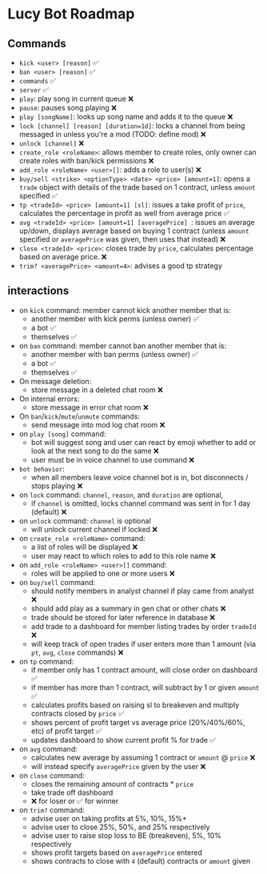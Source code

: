 # Lucy Bot Roadmap

## Commands
* `kick <user> [reason]` ✅
* `ban <user> [reason]` ✅
* `commands` ✅
* `server` ✅
* `play`: play song in current queue ❌
* `pause`: pauses song playing ❌
* `play [songName]`: looks up song name and adds it to the queue ❌
* `lock [channel] [reason] [duration=1d]`: locks a channel from being messaged in unless you're a mod (TODO: define mod) ❌
* `unlock [channel]` ❌
* `create_role <roleName>`: allows member to create roles, only owner can create roles with ban/kick permissions ❌
* `add_role <roleName> <user>[]`: adds a role to user(s) ❌
* `buy/sell <strike> <optionType> <date> <price> [amount=1]`: opens a `trade` object with details of the trade based on 1 contract, unless `amount` specified ✅
* `tp <tradeId> <price> [amount=1] [sl]`: issues a take profit of `price`, calculates the percentage in profit as well from average price ✅
* `avg <tradeId> <price> [amount=1] [averagePrice] `: issues an average up/down, displays average based on buying 1 contract (unless `amount` specified or `averagePrice` was given, then uses that instead) ❌
* `close <tradeId> <price>`: closes trade by `price`, calculates percentage based on average price. ❌
* `trim? <averagePrice> <amount=4>`: advises a good tp strategy

## interactions
* on `kick` command: member cannot kick another member that is:
    * another member with kick perms (unless owner) ✅
    * a bot ✅
    * themselves ✅
* on `ban` command: member cannot ban another member that is:
    * another member with ban perms (unless owner) ✅
    * a bot ✅
    * themselves ✅
* On message deletion:
  * store message in a deleted chat room ❌
* On internal errors: 
  * store message in error chat room ❌
* On `ban`/`kick`/`mute`/`unmute` commands: 
  * send message into mod log chat room ❌
* on `play [song]` command:
  * bot will suggest song and user can react by emoji whether to add or look at the next song to do the same ❌
  * user must be in voice channel to use command ❌
* `bot behavior`:
  * when all members leave voice channel bot is in, bot disconnects / stops playing ❌
* on `lock` command: `channel`, `reason`, and `duration` are optional, 
  * if `channel` is omitted, locks channel command was sent in for 1 day (default) ❌
* on `unlock` command: `channel` is optional
  * will unlock current channel if locked ❌
* on `create_role <roleName>` command: 
  * a list of roles will be displayed ❌
  * user may react to which roles to add to this role name ❌
* on `add_role <roleName> <user>[]` command: 
  * roles will be applied to one or more users ❌
* on `buy/sell` command: 
  * should notify members in analyst channel if play came from analyst ❌
  * should add play as a summary in gen chat or other chats ❌
  * trade should be stored for later reference in database ❌
  * add trade to a dashboard for member listing trades by order `tradeId` ❌
  * will keep track of open trades if user enters more than 1 amount (via `pt`, `avg`, `close` commands) ❌
* on `tp` command: 
  * if member only has 1 contract amount, will close order on dashboard ✅
  * if member has more than 1 contract, will subtract by 1 or given `amount` ✅
  * calculates profits based on raising sl to breakeven and multiply contracts closed by `price` ✅ 
  * shows percent of profit target vs average price (20%/40%/60%, etc) of profit target ✅
  * updates dashboard to show current profit % for trade ✅
* on `avg` command: 
  * calculates new average by assuming 1 contract or `amount` @ `price` ❌
  * will instead specify `averagePrice` given by the user ❌
* on `close` command: 
  * closes the remaining amount of contracts * `price`
  * take trade off dashboard
  * ❌ for loser or ✅ for winner
* on `trim?` command: 
  * advise user on taking profits at 5%, 10%, 15%+
  * advise user to close 25%, 50%, and 25% respectively
  * advise user to raise stop loss to BE (breakeven), 5%, 10% respectively
  * shows profit targets based on `averagePrice` entered
  * shows contracts to close with `4` (default) contracts or `amount` given